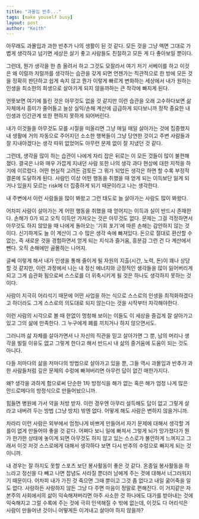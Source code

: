 ```yaml
---
title: "과몰입 반추..."
tags: [make youself busy]
layout: post
author: "Keith"
---
```


아무래도 과몰입과 과한 반추가 나의 생활이 된 것 같다. 모든 것을 그냥 액면 그대로 가볍게 생각하고 넘기면 세상은 살기 좋고 사람들도 친절하고 모든 게 다 좋아보일 뿐이다.

그런데, 뭔가 생각을 한 층 올려서 하고 그것도 모잘라서 여기 저기 서베이를 하고 이것은 왜 이럴까 저럴까를 생각하는 습관을 갖게 되면 언젠가는 직관적으로 한 방에 모든 것을 정확히 판단하고 쉽게 속지 않고 뭔가 이렇게 빠르게 변화하는 세상에서 내가 원하는 인생을 최소한의 희생으로 살아가게 되지 않을까하는 큰 착각에 빠지게 된다. 

언뜻보면 여기에 틀린 것은 아무것도 없을 것 같지만 이런 습관을 오래 고수하다보면 삶 자체에서 흥미가 줄어들고 늘상 실익/손해 계산에 급급하게 되다보니까 정작 중요한 내 인생과 인간관계 또한 편하지 못하게 되어버린다. 

내가 이것들을 아무것도 모를 시절을 떠올리면 그냥 매일 매일 살아가는 것에 집중했지 내 생활에 거의 자동으로 주어지던 소소한 행복들이 그냥 당연한 것이고 주변 사람들과 잘 지내야겠다는 생각 따위 없었어도 아무런 문제 없이 잘 지냈던 것 같다.

그런데, 생각을 많이 하는 습관이 나에게 자리 잡은 뒤로는 이 모든 것들이 많이 불편해졌다. 결국은 나와 매우 가깝게 지내던 사람 또한 나의 생각 과다 현상에 대한 지적을 하기에 이르렀다. 어떤 현실적 고려든 검토든 그 뭐가 되었든 생각은 하면 할 수록 부정적 결론에 도달하게 된다. 사람인 이상 어떤 행동을 취했을 때 얻게 되는 이득보단 잃게 되거나 있을지 모르는 risk에 더 집중하게 되기 때문이라고 나는 생각한다. 

내 주변에서 이런 사람들을 많이 봐왔고 그런 태도로 늘 살아가는 사람도 많이 봐왔다.

어차피 사람이 살아가는 게 어떤 행동을 취했을 때 얻어지는 이득과 실이 반드시 존재한다. 손해가 0가 되고 오직 이득만 가져오는 것은 아무것도 없다. 문제는 그걸 걱정하면서 아무것도 하지 않았을 때 나에게 돌아오는 '기회 포기'에 따른 손해는 감안하지 않는 것이다. 신기하게도 늘 이 계산이 그 수 많은 생각 속에 빠져있다. 돈으로 절대로 환산할 수 없는, 즉 새로운 것을 경험하면서 얻게 되는 지식과 즐거움, 흥분감 그런 건 다 계산에서 뺀다. 오직 손해에만 골몰하는 나머지.

글쎄 이렇게 해서 내가 인생을 통해 줄이게 될 자원의 지출(시간, 노력, 돈)이 꽤나 상당할 것 같지만, 이런 과정에서 나는 내 정신 에너지와 긍정적인 생각들을 많이 잃어버리게 되고 그게 습관화 됨으로써 스스로를 더 위축시키게 될 것은 하나도 생각하지 못하는 것이다.

사람이 지극히 어리석기 때문에 어떤 사업을 하는 식으로 스스로의 인생을 최적화하겠다고 하더라도 그게 스스로의 의도대로 되지 않는다는 것을 시작부터 자각해야한다. 

이런 사람의 시각으로 볼 때 한없이 멍청해 보이는 이들도 이 세상을 즐겁게 잘 살아가고 있고 그의 삶에 만족한다. 그 누구에게 폐를 끼치거나 하지 않으면서도.

그러니까 삶 자체를 살아가면서 나 자신의 직관을 믿고 살아가면 그 뿐, 남의 머리나 생각을 빌릴 이유도 없고 그렇게 한다고 해서 반드시 내 삶의 즐거움에 도움이 되는 것도 아니다. 

다들 저마다의 삶을 저마다의 방법으로 살아가고 있을 뿐, 그들 역시 과몰입과 반추가 과한 사람들처럼 깊은 문제의 수렁에 빠져버리면 아무런 답이 없긴 매한가지다.

왜? 생각을 과하게 함으로써 단순한 1차 방정식을 해가 없는 혹은 해가 엄청 나게 많은 안드로메다의 방정식으로 만들어놨으니까. 

힘들면 병원에 가서 약을 처방 받자. 이런 경우엔 아무리 설득해도 답이 없고 그렇게 살라고 내버려 두는 방법 (그냥 방치) 밖엔 없다. 어떻게 해도 사람은 변하지 않을거니까.

차라리 이런 사람은 외부에서 엄청나게 바쁘게 만들어서 자기 문제에 대해서 생각할 겨를이 없게 만들어야 좋을 것 같다. 어쩌다 보니 일에 빠져서 그렇게 뇌가 망가졌다가 뭔가 한가한 상태에 놓이게 되면 아무것도 하지 않고 있는 스스로가 불안하게 느껴지고 그래서 이것 저것 스스로에게 대해서 생각하다 보면 다시 반추의 수렁으로 빠지게 되는 것이니까. 

내 경우는 잘 하지도 못할 스포츠 보단 봉사활동이 좋은 것 같다. 온종일 봉사활동을 하느라고 정신을 다 빼고 나면 잡념도 사라질 뿐더러 남에게 주는 것에 대해서 너그러워지기 때문이다. 어차피 내가 가진 것 죽으면 그때 뿐이고 그것 좀 없다고 내일 굶어죽을 일도 없다. 사랑하든 사랑하지 않든 그냥 다 주면 마음이 정말로 편해진다. 이 거지같은 자본주의 사회에서의 삶이 익숙해져버리면 아주 사소한 것 하나에도 대가를 받아내는 것에 익숙해지고 그럴 수록에 주는 것에 극히 인색해질 수 밖에 없는데, 이것도 다 어리석은 사람이 만들어낸 것이니 어떻게든 이겨내고 살아야 하지 않을까?
